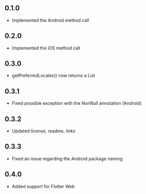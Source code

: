 ## 0.1.0

- Implemented the Android method call

## 0.2.0

- Implemented the iOS method call

## 0.3.0

- getPreferredLocales() now returns a List<Locale>

## 0.3.1

- Fixed possible exception with the NonNull annotation (Android)

## 0.3.2

- Updated license, readme, links

## 0.3.3

- Fixed an issue regarding the Android package naming

## 0.4.0

- Added support for Flutter Web

